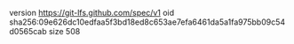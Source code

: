 version https://git-lfs.github.com/spec/v1
oid sha256:09e626dc10edfaa5f3bd18ed8c653ae7efa6461da5a1fa975bb09c54d0565cab
size 508
